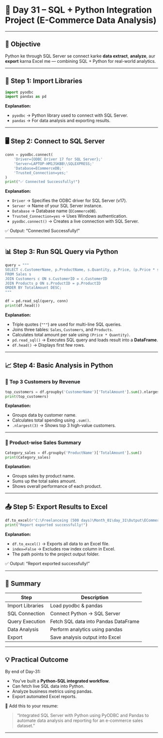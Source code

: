 
# 📅 Day 31 – SQL + Python Integration Project (E-Commerce Data Analysis)

---

## 🎯 Objective

Python ke through SQL Server se connect karke **data extract**, **analyze**, aur **export** karna Excel me — combining SQL + Python for real-world analytics.

---

## 🧩 Step 1: Import Libraries

```python
import pyodbc
import pandas as pd
```
**Explanation:**
- `pyodbc` → Python library used to connect with SQL Server.  
- `pandas` → For data analysis and exporting results.

---

## 🖥 Step 2: Connect to SQL Server

```python
conn = pyodbc.connect(
    'Driver={ODBC Driver 17 for SQL Server};'
    'Server=LAPTOP-HM1JSKBB\\SQLEXPRESS;'
    'Database=ECommerceDB;'
    'Trusted_Connection=yes;'
)
print("✅ Connected Successfully!")
```

**Explanation:**
- `Driver` → Specifies the ODBC driver for SQL Server (v17).  
- `Server` → Name of your SQL Server instance.  
- `Database` → Database name (`ECommerceDB`).  
- `Trusted_Connection=yes` → Uses Windows authentication.  
- `pyodbc.connect()` → Creates a live connection with SQL Server.

✅ Output: “Connected Successfully!”

---

## 📊 Step 3: Run SQL Query via Python

```python
query = """
SELECT c.CustomerName, p.ProductName, s.Quantity, p.Price, (p.Price * s.Quantity) AS TotalAmount
FROM Sales s
JOIN Customers c ON s.CustomerID = c.CustomerID
JOIN Products p ON s.ProductID = p.ProductID
ORDER BY TotalAmount DESC;
"""

df = pd.read_sql(query, conn)
print(df.head())
```

**Explanation:**
- Triple quotes (`"""`) are used for multi-line SQL queries.  
- Joins three tables: `Sales`, `Customers`, and `Products`.  
- Calculates total amount per sale using `(Price * Quantity)`.  
- `pd.read_sql()` → Executes SQL query and loads result into a **DataFrame**.  
- `df.head()` → Displays first few rows.

---

## 📈 Step 4: Basic Analysis in Python

### 🔹 Top 3 Customers by Revenue

```python
top_customers = df.groupby('CustomerName')['TotalAmount'].sum().nlargest(3)
print(top_customers)
```

**Explanation:**
- Groups data by customer name.  
- Calculates total spending using `.sum()`.  
- `.nlargest(3)` → Shows top 3 high-value customers.

---

### 🔹 Product-wise Sales Summary

```python
Category_sales = df.groupby('ProductName')['TotalAmount'].sum()
print(Category_sales)
```

**Explanation:**
- Groups sales by product name.  
- Sums up the total sales amount.  
- Shows overall performance of each product.

---

## 📤 Step 5: Export Results to Excel

```python
df.to_excel(r'C:\Freelanceing (500 days)\Month_01\day_31\Output\ECommerce_sales_report.xlsx', index=False)
print("Report exported successfully!")
```

**Explanation:**
- `df.to_excel()` → Exports all data to an Excel file.  
- `index=False` → Excludes row index column in Excel.  
- The path points to the project output folder.

✅ Output: “Report exported successfully!”

---

## 🧠 Summary

| Step | Description |
|------|--------------|
| Import Libraries | Load pyodbc & pandas |
| SQL Connection | Connect Python → SQL Server |
| Query Execution | Fetch SQL data into Pandas DataFrame |
| Data Analysis | Perform analytics using pandas |
| Export | Save analysis output into Excel |

---

## 💡 Practical Outcome

By end of Day-31:
- You’ve built a **Python-SQL integrated workflow**.
- Can fetch live SQL data into Python.  
- Analyze business metrics using pandas.  
- Export automated Excel reports.  

💼 Add this to your resume:  
> “Integrated SQL Server with Python using PyODBC and Pandas to automate data analysis and reporting for an e-commerce sales dataset.”

---
